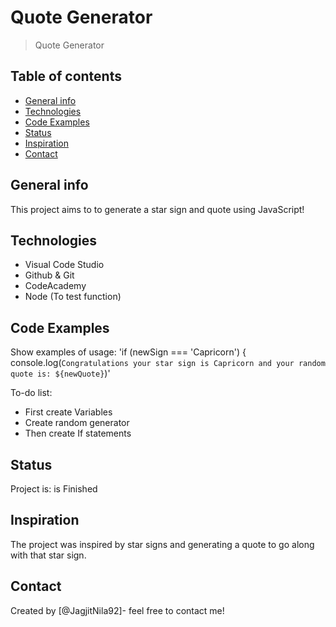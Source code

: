 # Quote Generator
> Quote Generator 

## Table of contents
* [General info](#general-info)
* [Technologies](#technologies)
* [Code Examples](#code-examples)
* [Status](#status)
* [Inspiration](#inspiration)
* [Contact](#contact)

## General info
This project aims to to generate a star sign and quote using JavaScript! 

## Technologies
* Visual Code Studio 
* Github & Git
* CodeAcademy 
* Node (To test function)

## Code Examples
Show examples of usage:
'if (newSign === 'Capricorn') {
    console.log(`Congratulations your star sign is Capricorn and your random quote is: ${newQuote}`)'

To-do list:
* First create Variables
* Create random generator
* Then create If statements

## Status
Project is: is Finished

## Inspiration
The project was inspired by star signs and generating a quote to go along with that star sign. 

## Contact
Created by [@JagjitNila92]- feel free to contact me!

